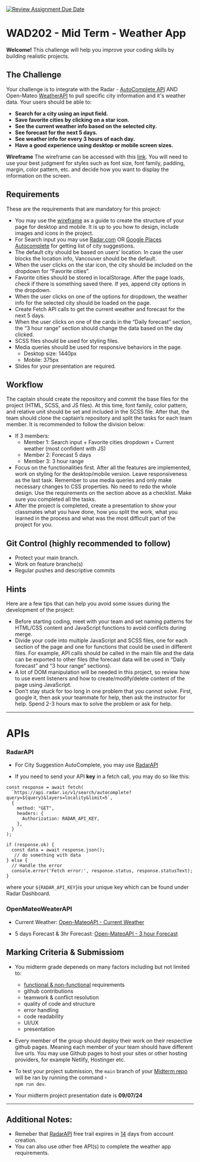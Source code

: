 [![Review Assignment Due Date](https://classroom.github.com/assets/deadline-readme-button-22041afd0340ce965d47ae6ef1cefeee28c7c493a6346c4f15d667ab976d596c.svg)](https://classroom.github.com/a/OWA08RZI)
# WAD202 - Mid Term - Weather App

**Welcome!**
This challenge will help you improve your coding skills by building realistic projects.

## The Challenge

Your challenge is to integrate with the Radar - [AutoComplete API](https://radar.com/documentation/api#autocomplete) AND Open-Mateo  [WeatherAPI](https://open-meteo.com/en/docs) to pull specific city information and it's weather data. Your users should be able to:

- <strong>Search for a city using an input field.</strong>
- <strong>Save favorite cities by clicking on a star icon.</strong>
- <strong>See the current weather info based on the selected city.</strong>
- <strong>See forecast for the next 5 days.</strong>
- <strong>See weather info for every 3 hours of each day.</strong>
- <strong>Have a good experience using desktop or mobile screen sizes.</strong>


**Wireframe**
The wireframe can be accessed with this [link](https://whimsical.com/5KrvqouiFGBcgW7RtQQMLV). You will need to use your best judgment for styles such as font size, font family, padding, margin, color pattern, etc. and decide how you want to display the information on the screen.

## Requirements

These are the requirements that are mandatory for this project:

- You may use the [wireframe](https://whimsical.com/5KrvqouiFGBcgW7RtQQMLV) as a guide to create the structure of your page for desktop and mobile. It is up to you how to design, include images and icons in the project.
- For Search input you may use [Radar.com](https://radar.com/documentation/api#autocomplete) OR [Google Places Autocomplete](https://developers.google.com/maps/documentation/places/web-service/autocomplete) for getting list of city suggestions.
- The default city should be based on users’ location. In case the user blocks the location info, Vancouver should be the default.
- When the user clicks on the star icon, the city should be included on the dropdown for “Favorite cities”.
- Favorite cities should be stored in localStorage. After the page loads, check if there is something saved there. If yes, append city options in the dropdown.
- When the user clicks on one of the options for dropdown, the weather info for the selected city should be loaded on the page.
- Create Fetch API calls to get the current weather and forecast for the next 5 days.
- When the user clicks on one of the cards in the “Daily forecast” section, the “3 hour range” section should change the data based on the day clicked.
- SCSS files should be used for styling files.
- Media queries should be used for responsive behaviors in the page.
  - Desktop size: 1440px
  - Mobile: 375px
- Slides for your presentation are required.

## Workflow

The captain should create the repository and commit the base files for the project (HTML, SCSS, and JS files). At this time, font family, color pattern, and relative unit should be set and included in the SCSS file. After that, the team should clone the captain’s repository and split the tasks for each team member. It is recommended to follow the division below:

- If 3 members:
  - Member 1: Search input + Favorite cities dropdown + Current weather (most confident with JS)
  - Member 2: Forecast 5 days
  - Member 3: 3 hour range
- Focus on the functionalities first. After all the features are implemented, work on styling for the desktop/mobile version. Leave responsiveness as the last task. Remember to use media queries and only make necessary changes to CSS properties. No need to redo the whole design. Use the requirements on the section above as a checklist. Make sure you completed all the tasks.
- After the project is completed, create a presentation to show your classmates what you have done, how you split the work, what you learned in the process and what was the most difficult part of the project for you.

## Git Control (highly recommended to follow)
- Protect your main branch.
- Work on feature branche(s)
- Regular pushes and descriptive commits

## Hints

Here are a few tips that can help you avoid some issues during the development of the project:

- Before starting coding, meet with your team and set naming patterns for HTML/CSS content and JavaScript functions to avoid conflicts during merge.
- Divide your code into multiple JavaScript and SCSS files, one for each section of the page and one for functions that could be used in different files. For example, API calls should be called in the main file and the data can be exported to other files (the forecast data will be used in “Daily forecast” and “3 hour range” sections).
- A lot of DOM manipulation will be needed in this project, so review how to use event listeners and how to create/modify/delete content of the page using JavaScript.
- Don’t stay stuck for too long in one problem that you cannot solve. First, google it, then ask your teammate for help, then ask the instructor for help. Spend 2-3 hours max to solve the problem or ask for help.

<hr> 

# APIs

### RadarAPI
- For City Suggestion AutoComplete, you may use [RadarAPI](https://radar.com/documentation/api#autocomplete)

- If you need to send your API <strong>key</strong> in a fetch call, you may do so like this: 

````
const response = await fetch(
  `https://api.radar.io/v1/search/autocomplete?query=${query}&layers=locality&limit=5`,
  {
    method: "GET",
    headers: {
      Authorization: RADAR_API_KEY,
    },
  }
);

if (response.ok) {
  const data = await response.json();  
   // do something with data
} else {
  // Handle the error
  console.error('Fetch error:', response.status, response.statusText);
}
````
where your `${RADAR_API_KEY}`is your unique key which can be found under Radar Dashboard.

### OpenMateoWeaterAPI
- Current Weather: [Open-MateoAPI - Current Weather](https://open-meteo.com/en/docs)

- 5 days Forecast & 3hr Forecast: [Open-MateoAPI - 3 hour Forecast](https://open-meteo.com/en/docs)

## Marking Criteria & Submissiom
- You midterm grade depeneds on many factors including but not limited to: 

   * [functional & non-functional](https://www.geeksforgeeks.org/functional-vs-non-functional-requirements/) requirements
   * github contributions
   * teamwork & conflict resolution
   * quality of code and structure
   * error handling
   * code readability
   * UI/UX
   * presentation
- Every member of the group should deploy their work on their respective github pages. Meaning each member of your team should have different live urls. You may use Github pages to host your sites or other hosting providers, for example Netlify, Hostinger etc. 
- To test your project submission, the `main` branch of your [Midterm repo](https://classroom.github.com/a/bMXqHT2x) will be ran by running the command - <br>`npm run dev`. 


- Your midterm project presentation date is <strong>09/07/24</strong>

<hr>

## Additional Notes:

- Remeber that [RadarAPI](https://radar.com/documentation/api#autocomplete) free trail expires in <u>14</u> days from account creation. 
- You can also use other free API(s) to complete the weather app requirements.  
